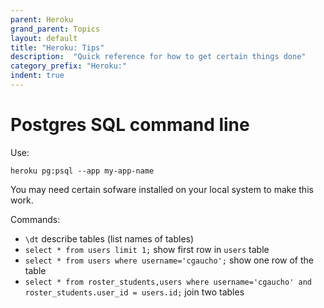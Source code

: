 ```yaml
---
parent: Heroku
grand_parent: Topics
layout: default
title: "Heroku: Tips"
description:  "Quick reference for how to get certain things done"
category_prefix: "Heroku:"
indent: true
---
```


# Postgres SQL command line

Use:

```
heroku pg:psql --app my-app-name
```

You may need certain sofware installed on your local system to make this work.

Commands:

* `\dt` describe tables (list names of tables)
* `select * from users limit 1;` show first row in `users` table
* `select * from users where username='cgaucho';` show one row of the table
* `select * from roster_students,users where username='cgaucho' and roster_students.user_id = users.id;` join two tables
